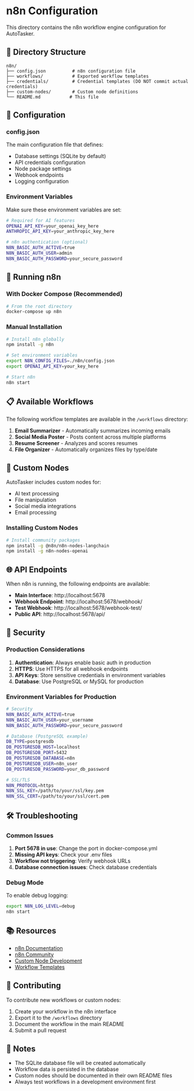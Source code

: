 # n8n Configuration

This directory contains the n8n workflow engine configuration for AutoTasker.

## 📁 Directory Structure

```
n8n/
├── config.json          # n8n configuration file
├── workflows/           # Exported workflow templates
├── credentials/         # Credential templates (DO NOT commit actual credentials)
├── custom-nodes/        # Custom node definitions
└── README.md           # This file
```

## 🔧 Configuration

### config.json

The main configuration file that defines:
- Database settings (SQLite by default)
- API credentials configuration
- Node package settings
- Webhook endpoints
- Logging configuration

### Environment Variables

Make sure these environment variables are set:

```bash
# Required for AI features
OPENAI_API_KEY=your_openai_key_here
ANTHROPIC_API_KEY=your_anthropic_key_here

# n8n authentication (optional)
N8N_BASIC_AUTH_ACTIVE=true
N8N_BASIC_AUTH_USER=admin
N8N_BASIC_AUTH_PASSWORD=your_secure_password
```

## 🚀 Running n8n

### With Docker Compose (Recommended)

```bash
# From the root directory
docker-compose up n8n
```

### Manual Installation

```bash
# Install n8n globally
npm install -g n8n

# Set environment variables
export N8N_CONFIG_FILES=./n8n/config.json
export OPENAI_API_KEY=your_key_here

# Start n8n
n8n start
```

## 📋 Available Workflows

The following workflow templates are available in the `/workflows` directory:

1. **Email Summarizer** - Automatically summarizes incoming emails
2. **Social Media Poster** - Posts content across multiple platforms
3. **Resume Screener** - Analyzes and scores resumes
4. **File Organizer** - Automatically organizes files by type/date

## 🔌 Custom Nodes

AutoTasker includes custom nodes for:
- AI text processing
- File manipulation
- Social media integrations
- Email processing

### Installing Custom Nodes

```bash
# Install community packages
npm install -g @n8n/n8n-nodes-langchain
npm install -g n8n-nodes-openai
```

## 🌐 API Endpoints

When n8n is running, the following endpoints are available:

- **Main Interface**: http://localhost:5678
- **Webhook Endpoint**: http://localhost:5678/webhook/
- **Test Webhook**: http://localhost:5678/webhook-test/
- **Public API**: http://localhost:5678/api/

## 🔐 Security

### Production Considerations

1. **Authentication**: Always enable basic auth in production
2. **HTTPS**: Use HTTPS for all webhook endpoints
3. **API Keys**: Store sensitive credentials in environment variables
4. **Database**: Use PostgreSQL or MySQL for production

### Environment Variables for Production

```bash
# Security
N8N_BASIC_AUTH_ACTIVE=true
N8N_BASIC_AUTH_USER=your_username
N8N_BASIC_AUTH_PASSWORD=your_secure_password

# Database (PostgreSQL example)
DB_TYPE=postgresdb
DB_POSTGRESDB_HOST=localhost
DB_POSTGRESDB_PORT=5432
DB_POSTGRESDB_DATABASE=n8n
DB_POSTGRESDB_USER=n8n_user
DB_POSTGRESDB_PASSWORD=your_db_password

# SSL/TLS
N8N_PROTOCOL=https
N8N_SSL_KEY=/path/to/your/ssl/key.pem
N8N_SSL_CERT=/path/to/your/ssl/cert.pem
```

## 🛠️ Troubleshooting

### Common Issues

1. **Port 5678 in use**: Change the port in docker-compose.yml
2. **Missing API keys**: Check your .env files
3. **Workflow not triggering**: Verify webhook URLs
4. **Database connection issues**: Check database credentials

### Debug Mode

To enable debug logging:

```bash
export N8N_LOG_LEVEL=debug
n8n start
```

## 📚 Resources

- [n8n Documentation](https://docs.n8n.io/)
- [n8n Community](https://community.n8n.io/)
- [Custom Node Development](https://docs.n8n.io/integrations/creating-nodes/)
- [Workflow Templates](https://n8n.io/workflows/)

## 🤝 Contributing

To contribute new workflows or custom nodes:

1. Create your workflow in the n8n interface
2. Export it to the `/workflows` directory
3. Document the workflow in the main README
4. Submit a pull request

## 📝 Notes

- The SQLite database file will be created automatically
- Workflow data is persisted in the database
- Custom nodes should be documented in their own README files
- Always test workflows in a development environment first
